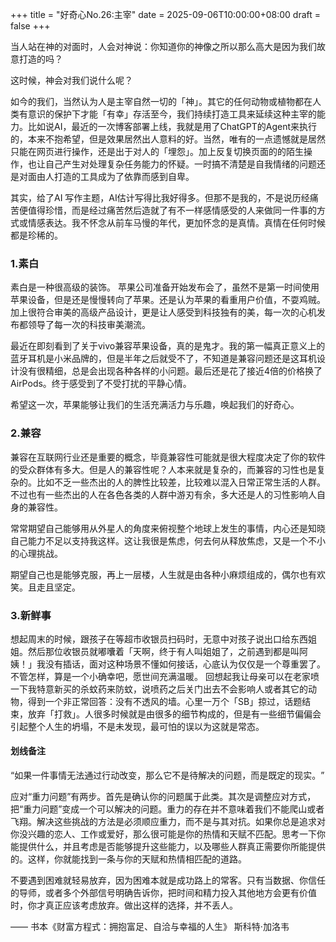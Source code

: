 +++
title = "好奇心No.26:主宰"
date = 2025-09-06T10:00:00+08:00
draft = false
+++

当人站在神的对面时，人会对神说：你知道你的神像之所以那么高大是因为我们故意打造的吗？

这时候，神会对我们说什么呢？

<!--more-->

如今的我们，当然认为人是主宰自然一切的「神」。其它的任何动物或植物都在人类有意识的保护下才能「有幸」存活至今，我们持续打造工具来延续这种主宰的能力。比如说AI，最近的一次博客部署上线，我就是用了ChatGPT的Agent来执行的，本来不抱希望，但是效果居然出人意料的好。当然，唯有的一点遗憾就是居然只能在网页进行操作，还是出于对人的「埋怨」。加上反复切换页面的的陌生操作，也让自己产生对处理复杂任务能力的怀疑。一时搞不清楚是自我情绪的问题还是对面由人打造的工具成为了依靠而感到自卑。

其实，给了AI 写作主题，AI估计写得比我好得多。但那不是我的，不是说历经痛苦便值得珍惜，而是经过痛苦然后造就了有不一样感情感受的人来做同一件事的方式或情感表达。我不怀念从前车马慢的年代，更加怀念的是真情。真情在任何时候都是珍稀的。


### 1.素白
素白是一种很高级的装饰。
苹果公司准备开始发布会了，虽然不是第一时间使用苹果设备，但是还是慢慢转向了苹果。还是认为苹果的看重用户价值，不耍鸡贼。加上很符合审美的高级产品设计，更是让人感受到科技独有的美，每一次的心机发布都领导了每一次的科技审美潮流。

最近在即刻看到了关于vivo兼容苹果设备，真的是鬼才。我的第一幅真正意义上的蓝牙耳机是小米品牌的，但是半年之后就受不了，不知道是兼容问题还是这耳机设计没有很精细，总是会出现各种各样的小问题。最后还是花了接近4倍的价格换了AirPods。终于感受到了不受打扰的平静心情。

希望这一次，苹果能够让我们的生活充满活力与乐趣，唤起我们的好奇心。


### 2.兼容
兼容在互联网行业还是重要的概念，毕竟兼容性可能就是很大程度决定了你的软件的受众群体有多大。但是人的兼容性呢？人本来就是复杂的，而兼容的习性也是复杂的。比如不乏一些杰出的人的脾性比较差，比较难以混入日常正常生活的人群。不过也有一些杰出的人在各色各类的人群中游刃有余，多大还是人的习性影响人自身的兼容性。

常常期望自己能够用从外星人的角度来俯视整个地球上发生的事情，内心还是知晓自己能力不足以支持我这样。这让我很是焦虑，何去何从释放焦虑，又是一个不小的心理挑战。

期望自己也是能够克服，再上一层楼，人生就是由各种小麻烦组成的，偶尔也有欢笑。且走且坚定。


### 3.新鲜事

想起周末的时候，跟孩子在等超市收银员扫码时，无意中对孩子说出口给东西姐姐。然后那位收银员就嘟囔着「天啊，终于有人叫姐姐了，之前遇到都是叫阿姨！」我没有插话，面对这种场景不懂如何接话，心底认为仅仅是一个尊重罢了。不管怎样，算是一个小确幸吧，愿世间充满温暖。
回想起我让母亲可以在老家喷一下我特意新买的杀蚊药来防蚊，说喷药之后关门出去不会影响人或者其它的动物，得到一个非正常回答：没有不透风的墙。心里一万个「SB」掠过，话题结束，放弃「打救」。人很多时候就是由很多的细节构成的，但是有一些细节偏偏会引起整个人生的坍塌，不是未发现，最可怕的误以为这就是常态。

#### 划线备注

“如果一件事情无法通过行动改变，那么它不是待解决的问题，而是既定的现实。​”

应对“重力问题”有两步。首先是确认你的问题属于此类。其次是调整应对方式，把“重力问题”变成一个可以解决的问题。重力的存在并不意味着我们不能爬山或者飞翔。解决这些挑战的方法是必须顺应重力，而不是与其对抗。如果你总是追求对你没兴趣的恋人、工作或爱好，那么很可能是你的热情和天赋不匹配。思考一下你能提供什么，并且考虑是否能够提升这些能力，以及哪些人群真正需要你所能提供的。这样，你就能找到一条与你的天赋和热情相匹配的道路。

不要遇到困难就轻易放弃，因为困难本就是成功路上的常客。只有当数据、你信任的导师，或者多个外部信号明确告诉你，把时间和精力投入其他地方会更有价值时，你才真正应该考虑放弃。做出这样的选择，并不丢人。

—— 书本《财富方程式：拥抱富足、自洽与幸福的人生》 斯科特·加洛韦
